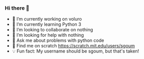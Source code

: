 ### Hi there 👋

- 🔭 I’m currently working on voluro
- 🌱 I’m currently learning Python 3
- 👯 I’m looking to collaborate on nothing
- 🤔 I’m looking for help with nothing
- 💬 Ask me about problems with python code
- 🔎 Find me on scratch https://scratch.mit.edu/users/sgoum
- 💡 Fun fact: My username should be sgoum, but that's taken!
